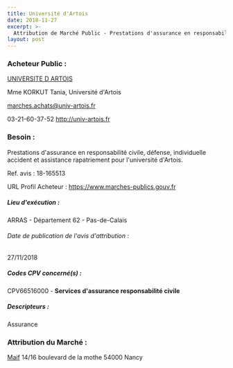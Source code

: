 ```yaml
---
title: Université d'Artois
date: 2018-11-27
excerpt: >-
  Attribution de Marché Public - Prestations d'assurance en responsabilité civile, défense, individuelle accident et assistance rapatriement pour l'université d'Artois.
layout: post
---
```


### Acheteur Public : 
<a href="/acheteur-132/siren-196244016"> UNIVERSITE D ARTOIS</a><br/>

Mme KORKUT Tania, Université d'Artois

marches.achats@univ-artois.fr

03-21-60-37-52
http://univ-artois.fr
### Besoin :

Prestations d'assurance en responsabilité civile, défense, individuelle accident et assistance rapatriement pour l'université d'Artois.

Ref. avis : 18-165513

URL Profil Acheteur : https://www.marches-publics.gouv.fr

##### Lieu d'exécution :

ARRAS - Département 62 - Pas-de-Calais

###### Date de publication de l'avis d'attribution : 
27/11/2018

##### Codes CPV concerné(s) :
CPV66516000 - **Services d'assurance responsabilité civile** <br/>

##### Descripteurs :
Assurance <br/>

### Attribution du Marché :
<a href="/entreprise-574/siren-775709702"> Maif</a>    14/16 boulevard de la mothe 54000 Nancy <br/>
